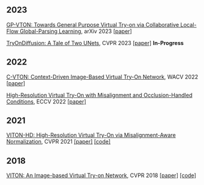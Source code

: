 ## 2023
[GP-VTON: Towards General Purpose Virtual Try-on via Collaborative Local-Flow Global-Parsing Learning](./gp-vton.txt), arXiv 2023 [[paper]](https://arxiv.org/pdf/2303.13756.pdf)

[TryOnDiffusion: A Tale of Two UNets](./tryondiffusion.txt), CVPR 2023 [[paper]](https://openaccess.thecvf.com/content/CVPR2023/papers/Zhu_TryOnDiffusion_A_Tale_of_Two_UNets_CVPR_2023_paper.pdf) **In-Progress**

## 2022
[C-VTON: Context-Driven Image-Based Virtual Try-On Network](./c-vton.txt), WACV 2022 [[paper]](https://openaccess.thecvf.com/content/WACV2022/papers/Fele_C-VTON_Context-Driven_Image-Based_Virtual_Try-On_Network_WACV_2022_paper.pdf)

[High-Resolution Virtual Try-On with Misalignment and Occlusion-Handled Conditions](./hr-viton.txt), ECCV 2022 [[paper]](https://www.ecva.net/papers/eccv_2022/papers_ECCV/papers/136770208.pdf)

## 2021
[VITON-HD: High-Resolution Virtual Try-On via Misalignment-Aware Normalization](./viton-hd.txt), CVPR 2021 [[paper]](https://openaccess.thecvf.com/content/CVPR2021/papers/Choi_VITON-HD_High-Resolution_Virtual_Try-On_via_Misalignment-Aware_Normalization_CVPR_2021_paper.pdf) [[code]](https://github.com/shadow2496/VITON-HD)

## 2018
[VITON: An Image-based Virtual Try-on Network](./viton.txt), CVPR 2018 [[paper]](https://openaccess.thecvf.com/content_cvpr_2018/papers/Han_VITON_An_Image-Based_CVPR_2018_paper.pdf) [[code]](https://github.com/xthan/VITON)

